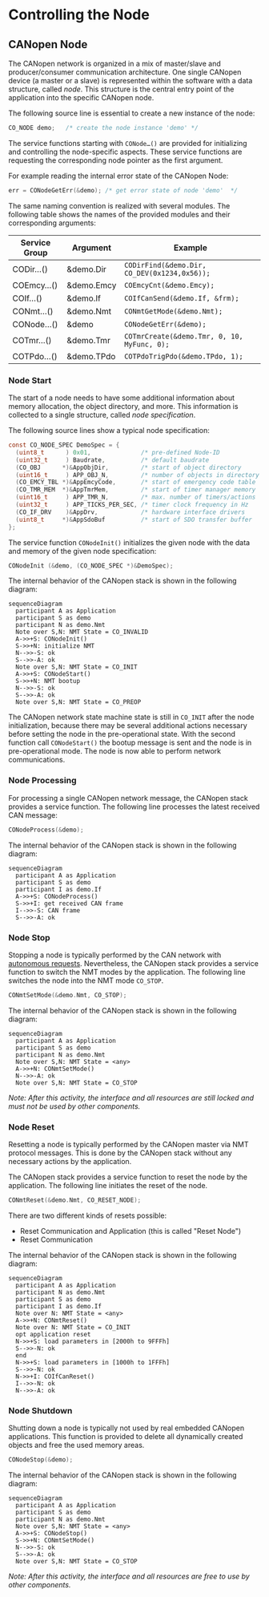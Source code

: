 # Controlling the Node

## CANopen Node

The CANopen network is organized in a mix of master/slave and producer/consumer communication architecture. One single CANopen device (a master or a slave) is represented within the software with a data structure, called *node*. This structure is the central entry point of the application into the specific CANopen node.

The following source line is essential to create a new instance of the node:

```c
CO_NODE demo;   /* create the node instance 'demo' */
```

The service functions starting with `CONode…()` are provided for initializing and controlling the node-specific aspects. These service functions are requesting the corresponding node pointer as the first argument.

For example reading the internal error state of the CANopen Node:

```c
err = CONodeGetErr(&demo); /* get error state of node 'demo'  */
```

The same naming convention is realized with several modules. The following table shows the names of the provided modules and their corresponding arguments:

| Service Group | Argument   | Example                                      |
| ------------- | ---------- | -------------------------------------------- |
| CODir…()      | &demo.Dir  | `CODirFind(&demo.Dir, CO_DEV(0x1234,0x56));` |
| COEmcy…()     | &demo.Emcy | `COEmcyCnt(&demo.Emcy);`                     |
| COIf…()       | &demo.If   | `COIfCanSend(&demo.If, &frm);`               |
| CONmt…()      | &demo.Nmt  | `CONmtGetMode(&demo.Nmt);`                   |
| CONode…()     | &demo      | `CONodeGetErr(&demo);`                       |
| COTmr…()      | &demo.Tmr  | `COTmrCreate(&demo.Tmr, 0, 10, MyFunc, 0);`  |
| COTPdo…()     | &demo.TPdo | `COTPdoTrigPdo(&demo.TPdo, 1);`              |


### Node Start

The start of a node needs to have some additional information about memory allocation, the object directory, and more. This information is collected to a single structure, called *node specification*.

The following source lines show a typical node specification:

```c
const CO_NODE_SPEC DemoSpec = {
  (uint8_t      ) 0x01,              /* pre-defined Node-ID            */
  (uint32_t     ) Baudrate,          /* default baudrate               */
  (CO_OBJ      *)&AppObjDir,         /* start of object directory      */
  (uint16_t     ) APP_OBJ_N,         /* number of objects in directory */
  (CO_EMCY_TBL *)&AppEmcyCode,       /* start of emergency code table  */
  (CO_TMR_MEM  *)&AppTmrMem,         /* start of timer manager memory  */
  (uint16_t     ) APP_TMR_N,         /* max. number of timers/actions  */
  (uint32_t     ) APP_TICKS_PER_SEC, /* timer clock frequency in Hz    */
  (CO_IF_DRV    )&AppDrv,            /* hardware interface drivers     */
  (uint8_t     *)&AppSdoBuf          /* start of SDO transfer buffer   */
};
```

The service function `CONodeInit()` initializes the given node with the data and memory of the given node specification:

```c
CONodeInit (&demo, (CO_NODE_SPEC *)&DemoSpec);
```

The internal behavior of the CANopen stack is shown in the following diagram:

```mermaid
sequenceDiagram
  participant A as Application
  participant S as demo
  participant N as demo.Nmt
  Note over S,N: NMT State = CO_INVALID
  A->>+S: CONodeInit()
  S->>+N: initialize NMT
  N-->>-S: ok
  S-->>-A: ok
  Note over S,N: NMT State = CO_INIT
  A->>+S: CONodeStart()
  S->>+N: NMT bootup
  N-->>-S: ok
  S-->>-A: ok
  Note over S,N: NMT State = CO_PREOP
```

The CANopen network state machine state is still in `CO_INIT` after the node initialization, because there may be several additional actions necessary before setting the node in the pre-operational state.
With the second function call `CONodeStart()` the bootup message is sent and the node is in pre-operational mode. The node is now able to perform network communications.


### Node Processing

For processing a single CANopen network message, the CANopen stack provides a service function. The following line processes the latest received CAN message:

```c
CONodeProcess(&demo);
```

The internal behavior of the CANopen stack is shown in the following diagram:

```mermaid
sequenceDiagram
  participant A as Application
  participant S as demo
  participant I as demo.If
  A->>+S: CONodeProcess()
  S->>+I: get received CAN frame
  I-->>-S: CAN frame
  S-->>-A: ok
```


### Node Stop

Stopping a node is typically performed by the CAN network with [autonomous requests][1]. Nevertheless, the CANopen stack provides a service function to switch the NMT modes by the application. The following line switches the node into the NMT mode `CO_STOP`.

```c
CONmtSetMode(&demo.Nmt, CO_STOP);
```

The internal behavior of the CANopen stack is shown in the following diagram:

```mermaid
sequenceDiagram
  participant A as Application
  participant S as demo
  participant N as demo.Nmt
  Note over S,N: NMT State = <any>
  A->>+N: CONmtSetMode()
  N-->>-A: ok
  Note over S,N: NMT State = CO_STOP
```

*Note: After this activity, the interface and all resources are still locked and must not be used by other components.*


### Node Reset

Resetting a node is typically performed by the CANopen master via NMT protocol messages. This is done by the CANopen stack without any necessary actions by the application.

The CANopen stack provides a service function to reset the node by the application. The following line initiates the reset of the node.

```c
CONmtReset(&demo.Nmt, CO_RESET_NODE);
```

There are two different kinds of resets possible:
- Reset Communication and Application (this is called "Reset Node")
- Reset Communication

The internal behavior of the CANopen stack is shown in the following diagram:

```mermaid
sequenceDiagram
  participant A as Application
  participant N as demo.Nmt
  participant S as demo
  participant I as demo.If
  Note over N: NMT State = <any>
  A->>+N: CONmtReset()
  Note over N: NMT State = CO_INIT
  opt application reset
  N->>+S: load parameters in [2000h to 9FFFh]
  S-->>-N: ok
  end
  N->>+S: load parameters in [1000h to 1FFFh]
  S-->>-N: ok
  N->>+I: COIfCanReset()
  I-->>-N: ok
  N-->>-A: ok
```


### Node Shutdown

Shutting down a node is typically not used by real embedded CANopen applications. This function is provided to delete all dynamically created objects and free the used memory areas.

```c
CONodeStop(&demo);
```

The internal behavior of the CANopen stack is shown in the following diagram:

```mermaid
sequenceDiagram
  participant A as Application
  participant S as demo
  participant N as demo.Nmt
  Note over S,N: NMT State = <any>
  A->>+S: CONodeStop()
  S->>+N: CONmtSetMode()
  N-->>-S: ok
  S-->>-A: ok
  Note over S,N: NMT State = CO_STOP
```

*Note: After this activity, the interface and all resources are free to use by other components.*


[1]: ../overview#autonomous-external-request
